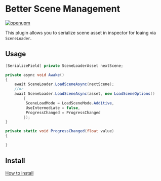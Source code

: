 # Better Scene Management
[![openupm](https://img.shields.io/npm/v/com.tdw.better.scenemanagement?label=openupm&registry_uri=https://package.openupm.com)](https://openupm.com/packages/com.tdw.better.scenemanagement/)

This plugin allows you to serialize scene asset in inspector for loaing via `SceneLoader`.

## Usage
```c#
[SerializeField] private SceneLoaderAsset nextScene;

private async void Awake()
{
    await SceneLoader.LoadSceneAsync(nextScene);
    //or
    await SceneLoader.LoadSceneAsync(asset, new LoadSceneOptions()
        {
         SceneLoadMode = LoadSceneMode.Additive,
         UseIntermediate = false,
         ProgressChanged = ProgressChanged
        });
}

private static void ProgressChanged(float value)
{ 

}
```

## Install
[How to install](https://github.com/uurha/BetterPluginCollection/wiki/How-to-install)
